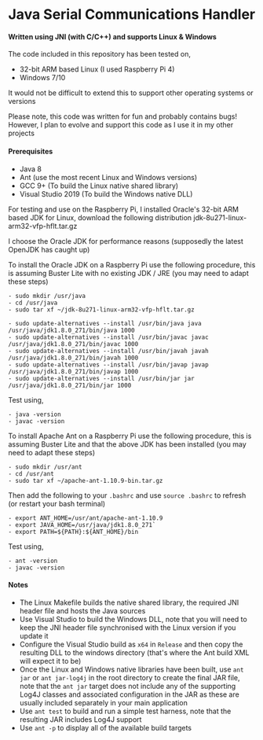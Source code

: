 # Java Serial Communications Handler
#### Written using JNI (with C/C++) and supports Linux & Windows
The code included in this repository has been tested on,
- 32-bit ARM based Linux (I used Raspberry Pi 4)
- Windows 7/10

It would not be difficult to extend this to support other operating systems or versions

Please note, this code was written for fun and probably contains bugs! However, I plan to evolve and support this code as I use it in my other projects

#### Prerequisites
- Java 8
- Ant (use the most recent Linux and Windows versions)
- GCC 9+ (To build the Linux native shared library)
- Visual Studio 2019 (To build the Windows native DLL)

For testing and use on the Raspberry Pi, I installed Oracle's 32-bit ARM based JDK for Linux, download the following distribution jdk-8u271-linux-arm32-vfp-hflt.tar.gz

I choose the Oracle JDK for performance reasons (supposedly the latest OpenJDK has caught up)

To install the Oracle JDK on a Raspberry Pi use the following procedure, this is assuming Buster Lite with no existing JDK / JRE (you may need to adapt these steps)
```
- sudo mkdir /usr/java
- cd /usr/java
- sudo tar xf ~/jdk-8u271-linux-arm32-vfp-hflt.tar.gz

- sudo update-alternatives --install /usr/bin/java java /usr/java/jdk1.8.0_271/bin/java 1000
- sudo update-alternatives --install /usr/bin/javac javac /usr/java/jdk1.8.0_271/bin/javac 1000
- sudo update-alternatives --install /usr/bin/javah javah /usr/java/jdk1.8.0_271/bin/javah 1000
- sudo update-alternatives --install /usr/bin/javap javap /usr/java/jdk1.8.0_271/bin/javap 1000
- sudo update-alternatives --install /usr/bin/jar jar /usr/java/jdk1.8.0_271/bin/jar 1000
```

Test using,
```
- java -version
- javac -version
```
To install Apache Ant on a Raspberry Pi use the following procedure, this is assuming Buster Lite and that the above JDK has been installed (you may need to adapt these steps)
```
- sudo mkdir /usr/ant
- cd /usr/ant
- sudo tar xf ~/apache-ant-1.10.9-bin.tar.gz
```

Then add the following to your `.bashrc` and use `source .bashrc` to refresh (or restart your bash terminal)
```
- export ANT_HOME=/usr/ant/apache-ant-1.10.9
- export JAVA_HOME=/usr/java/jdk1.8.0_271`
- export PATH=${PATH}:${ANT_HOME}/bin
```

Test using,
```
- ant -version
- javac -version
```
#### Notes
- The Linux Makefile builds the native shared library, the required JNI header file and hosts the Java sources
- Use Visual Studio to build the Windows DLL, note that you will need to keep the JNI header file synchronised with the Linux version if you update it
- Configure the Visual Studio build as `x64` in `Release` and then copy the resulting DLL to the windows directory (that's where the Ant build XML will expect it to be)
- Once the Linux and Windows native libraries have been built, use `ant jar` or `ant jar-log4j` in the root directory to create the final JAR file, note that the `ant jar` target does not include any of the supporting Log4J classes and associated configuration in the JAR as these are usually included separately in your main application
- Use `ant test` to build and run a simple test harness, note that the resulting JAR includes Log4J support
- Use `ant -p` to display all of the available build targets
